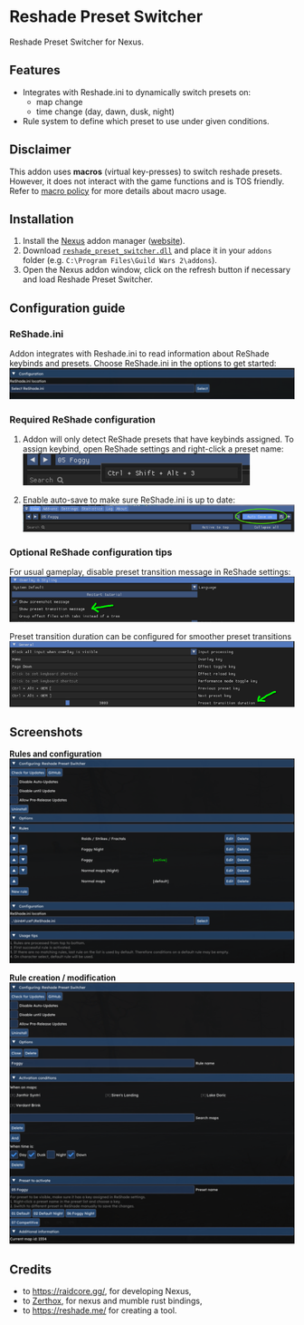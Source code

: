 # Reshade Preset Switcher
Reshade Preset Switcher for Nexus.

## Features
- Integrates with Reshade.ini to dynamically switch presets on:
  - map change
  - time change (day, dawn, dusk, night)
- Rule system to define which preset to use under given conditions.

## Disclaimer
This addon uses **macros** (virtual key-presses) to switch reshade presets. However, it does not interact with the game functions and is TOS friendly.
Refer to [macro policy](https://help.guildwars2.com/hc/en-us/articles/360013762153-Policy-Macros-and-Macro-Use) for more details about macro usage.

## Installation
1. Install the [Nexus](https://github.com/RaidcoreGG/Nexus) addon manager ([website](https://raidcore.gg/Nexus)).
2. Download [`reshade_preset_switcher.dll`](../../releases/latest) and place it in your `addons` folder (e.g. `C:\Program Files\Guild Wars 2\addons`).
3. Open the Nexus addon window, click on the refresh button if necessary and load Reshade Preset Switcher.

## Configuration guide
### ReShade.ini
Addon integrates with Reshade.ini to read information about ReShade keybinds and presets.
Choose ReShade.ini in the options to get started:
![ReShade.ini selection](images/reshade_ini_selection.png)

### Required ReShade configuration
1) Addon will only detect ReShade presets that have keybinds assigned. To assign keybind, open ReShade settings and right-click a preset name:
![ReShade preset keybinds](images/reshade_preset_keybinds.png)

2) Enable auto-save to make sure ReShade.ini is up to date:
![ReShade autosave](images/reshade_autosave.png)

### Optional ReShade configuration tips
For usual gameplay, disable preset transition message in ReShade settings:
![img.png](reshade_preset_transition.png)

Preset transition duration can be configured for smoother preset transitions
![img.png](reshade_preset_transition_duration.png)

## Screenshots
**Rules and configuration**
![Rules and configuration](images/rules_config.png)

**Rule creation / modification**
![Rule creation](images/rule_creation.png)

## Credits
- to https://raidcore.gg/, for developing Nexus,
- to [Zerthox](https://github.com/zerthox), for nexus and mumble rust bindings,
- to https://reshade.me/ for creating a tool.